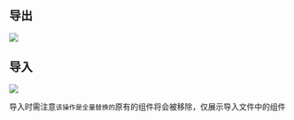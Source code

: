 ## 导出
![](/node/docs-static/ExportImport-1.png)

## 导入
![](/node/docs-static/ExportImport-2.png)

导入时需注意`该操作是全量替换的`原有的组件将会被移除，仅展示导入文件中的组件
